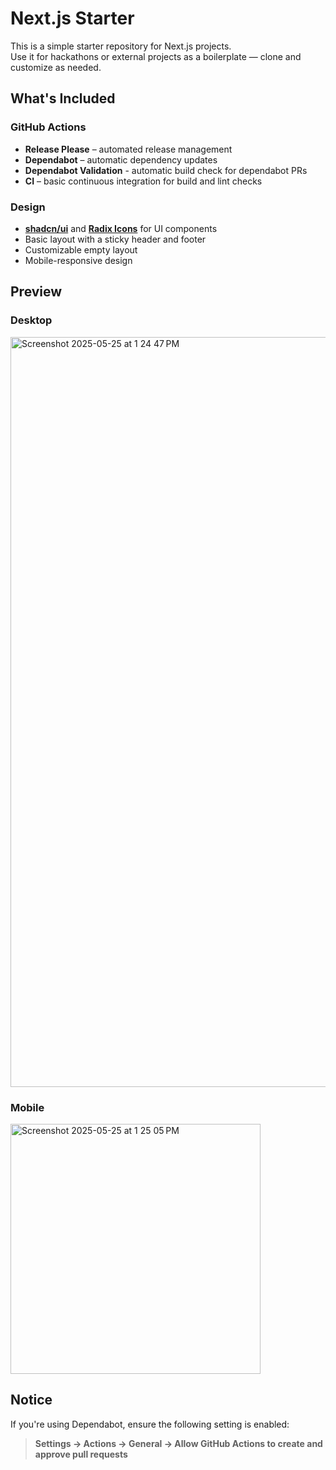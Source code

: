 # Next.js Starter

This is a simple starter repository for Next.js projects.  
Use it for hackathons or external projects as a boilerplate — clone and customize as needed.

## What's Included

### GitHub Actions

- **Release Please** – automated release management
- **Dependabot** – automatic dependency updates
- **Dependabot Validation** - automatic build check for dependabot PRs
- **CI** – basic continuous integration for build and lint checks

### Design

- [**shadcn/ui**](https://ui.shadcn.com) and [**Radix Icons**](https://www.radix-ui.com/icons) for UI components
- Basic layout with a sticky header and footer
- Customizable empty layout
- Mobile-responsive design

## Preview

<!-- markdownlint-disable MD033 -->

### Desktop

<img width="1200" alt="Screenshot 2025-05-25 at 1 24 47 PM" src="https://github.com/user-attachments/assets/32d25f86-015f-4dd2-913d-60859e5e56a7" />

### Mobile

<img width="400" alt="Screenshot 2025-05-25 at 1 25 05 PM" src="https://github.com/user-attachments/assets/829d6c42-32c0-4cea-920d-1d0a74428127" />

## Notice

If you're using Dependabot, ensure the following setting is enabled:

> **Settings → Actions → General → Allow GitHub Actions to create and approve pull requests**
